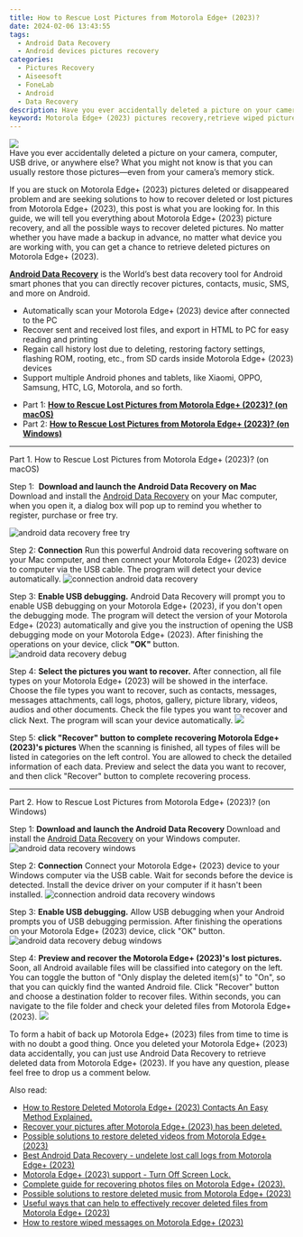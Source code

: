 ```yaml
---
title: How to Rescue Lost Pictures from Motorola Edge+ (2023)?
date: 2024-02-06 13:43:55
tags: 
  - Android Data Recovery
  - Android devices pictures recovery
categories: 
  - Pictures Recovery
  - Aiseesoft
  - FoneLab
  - Android
  - Data Recovery
description: Have you ever accidentally deleted a picture on your camera, computer, USB drive, or anywhere else? What you might not know is that you can usually restore those pictures—even from your camera’s memory stick.
keyword: Motorola Edge+ (2023) pictures recovery,retrieve wiped pictures Motorola Edge+ (2023),save erased pictures from Motorola Edge+ (2023),recover lost pictures from Motorola Edge+ (2023),regain missing pictures,restore deleted pictures on Motorola Edge+ (2023),how to recover deleted pictures in Motorola Edge+ (2023),recover pictures from Motorola Edge+ (2023),Motorola Edge+ (2023) reset but recover pictures,how to recover pictures Motorola Edge+ (2023),my pictures deleted from Motorola Edge+ (2023) how to undo pictures,how to retrieve pictures from Motorola Edge+ (2023)
---
```


<img src="https://img0mobiles.techidaily.com/images/best-assets/devices/motorola/motorola-edgeplus-(2023)/5.jpg" class="atpl-imgstyle"  />

<div class="atpl-content atpl-for-fonelab-android recover-pictures">

<div class="atpl-post-description-part-1">
Have you ever accidentally deleted a picture on your camera, computer, USB drive, or anywhere else? What you might not know is that you can usually restore those pictures—even from your camera’s memory stick.
</div>

<div class="atpl-post-description-part-2">
<div class="tpl-content-sub-paragraph-content">
  <p>
    If you are stuck on Motorola Edge+ (2023) pictures deleted or disappeared problem and are seeking solutions to how to recover deleted or lost pictures from Motorola Edge+ (2023), this post is what you are looking for. In this guide, we will tell you everything about Motorola Edge+ (2023) picture recovery, and all the possible ways to recover deleted pictures. No matter whether you have made a backup in advance, no matter what device you are working with, you can get a chance to retrieve deleted pictures on Motorola Edge+ (2023).
  </p>
</div>
</div>

<div class="atpl-post-description-part-3">
<div class="tpl-content-sub-paragraph-content">
  <p>
    <a href="https://tools.techidaily.com/aiseesoft-android-data-recovery/" target="_blank" rel="noopener"><strong>Android Data Recovery</strong></a> is the World’s best data recovery tool for Android smart phones that you can directly recover pictures, contacts, music, SMS, and more on Android.
  </p>
</div>
<div class="tpl-content-sub-paragraph-content">
  <ul class="tpl-content-sub-paragraph-ul-style">
    <li>Automatically scan your Motorola Edge+ (2023) device after connected to the PC</li>
    <li>Recover sent and received lost files, and export in HTML to PC for easy reading and printing</li>
    <li>Regain call history lost due to deleting, restoring factory settings, flashing ROM, rooting, etc., from SD cards inside Motorola Edge+ (2023) devices</li>
    <li>Support multiple Android phones and tablets, like Xiaomi, OPPO, Samsung, HTC, LG, Motorola, and so forth.</li>
  </ul>
</div>
</div>

<ul>
  <li>Part 1: <strong><a href="#p1"> How to Rescue Lost Pictures from Motorola Edge+ (2023)?  (on macOS)</a></strong></li>
  <li>Part 2: <strong><a href="#p2"> How to Rescue Lost Pictures from Motorola Edge+ (2023)?  (on Windows)</a></strong></li>
</ul>



<!-- Part 1 -->
<a id="p1" name="p1" ></a><hr>

<div>
  <span class="atpl-step-part-style">Part 1. How to Rescue Lost Pictures from Motorola Edge+ (2023)? (on macOS)</span>
</div>  

<span class="atpl-stepstyle-a"><span>Step 1: </span></span> <strong>Download and launch the Android Data Recovery on Mac</strong>
Download and install the <a href="https://tools.techidaily.com/aiseesoft-android-data-recovery/" target="_blank" rel="noopener">Android Data Recovery</a> on your Mac computer, when you open it, a dialog box will pop up to remind you whether to register, purchase or free try.

<img src="https://tools.techidaily.com/images/apps/aiseesoft/android-data-recovery/mac-free-try.png" class="atpl-imgstyle" alt="android data recovery free try" />

<span class="atpl-stepstyle-a"><span>Step 2: </span></span> <strong>Connection</strong>
Run this powerful Android data recovering software on your Mac computer, and then connect your Motorola Edge+ (2023) device to computer via the USB cable. The program will detect your device automatically.
<img src="https://tools.techidaily.com/images/apps/aiseesoft/android-data-recovery/mac-connection-interface.jpg" class="atpl-imgstyle" alt="connection android data recovery" />

<span class="atpl-stepstyle-a"><span>Step 3: </span></span> <strong>Enable USB debugging.</strong>
Android Data Recovery will prompt you to enable USB debugging on your Motorola Edge+ (2023), if you don't open the debugging mode. The program will detect the version of your Motorola Edge+ (2023) automatically and give you the instruction of opening the USB debugging mode on your Motorola Edge+ (2023). After finishing the operations on your device, click <strong>"OK"</strong> button.
<img src="https://tools.techidaily.com/images/apps/aiseesoft/android-data-recovery/mac-android-usb-debug.jpg"  class="atpl-imgstyle" alt="android data recovery debug" />

<span class="atpl-stepstyle-a"><span>Step 4: </span></span> <strong>Select the pictures you want to recover.</strong>
After connection, all file types on your Motorola Edge+ (2023) will be showed in the interface. Choose the file types you want to recover, such as contacts, messages, messages attachments, call logs, photos, gallery, picture library, videos, audios and other documents. Check the file types you want to recover and click Next. The program will scan your device automatically.
<img src="https://tools.techidaily.com/images/apps/aiseesoft/android-data-recovery/mac-choose-type-photos.jpg" class="atpl-imgstyle"  />

<span class="atpl-stepstyle-a"><span>Step 5: </span></span> <strong>click "Recover" button to  complete recovering Motorola Edge+ (2023)'s pictures</strong>
When the scanning is finished, all types of files will be listed in categories on the left control. You are allowed to check the detailed information of each data. Preview and select the data you want to recover, and then click "Recover" button to complete recovering process.


<a id="p2" name="p2"></a><hr>

<!-- Part 2 -->
<div>
  <span class="atpl-step-part-style">Part 2. How to Rescue Lost Pictures from Motorola Edge+ (2023)? (on Windows)</span>
</div>

<span class="atpl-stepstyle-a"><span>Step 1: </span></span> <strong>Download and launch the Android Data Recovery</strong>
Download and install the <a href="https://tools.techidaily.com/aiseesoft-android-data-recovery/" target="_blank" rel="noopener">Android Data Recovery</a> on your Windows computer.
<img src="https://tools.techidaily.com/images/apps/aiseesoft/android-data-recovery/win-start-interface.png"  class="atpl-imgstyle" alt="android data recovery windows" />

<span class="atpl-stepstyle-a"><span>Step 2: </span></span> <strong>Connection</strong>
Connect your Motorola Edge+ (2023) device to your Windows computer via the USB cable. Wait for seconds before the device is detected. Install the device driver on your computer if it hasn't been installed.
<img src="https://tools.techidaily.com/images/apps/aiseesoft/android-data-recovery/win-connection-interface.png" class="atpl-imgstyle" alt="connection android data recovery windows" />

<span class="atpl-stepstyle-a"><span>Step 3: </span></span> <strong>Enable USB debugging.</strong>
Allow USB debugging when your Android prompts you of USB debugging permission. After finishing the operations on your Motorola Edge+ (2023) device, click "OK" button.
<img src="https://tools.techidaily.com/images/apps/aiseesoft/android-data-recovery/win-android-usb-debug.png" class="atpl-imgstyle" alt="android data recovery debug windows" />

<span class="atpl-stepstyle-a"><span>Step 4: </span></span> <strong>Preview and recover the Motorola Edge+ (2023)'s lost pictures.</strong>
Soon, all Android available files will be classified into category on the left. You can toggle the button of "Only display the deleted item(s)" to "On", so that you can quickly find the wanted Android file. Click "Recover" button and choose a destination folder to recover files. Within seconds, you can navigate to the file folder and check your deleted files from Motorola Edge+ (2023).
<img src="https://tools.techidaily.com/images/apps/aiseesoft/android-data-recovery/win-recover-photos.png" class="atpl-imgstyle"  />

<div class="atpl-post-description-part-4">
<div class="tpl-content-sub-paragraph-normal">
  <p>
    To form a habit of back up Motorola Edge+ (2023) files from time to time is with no doubt a good thing. Once you deleted your Motorola Edge+ (2023) data accidentally, you can just use Android Data Recovery to retrieve deleted data from Motorola Edge+ (2023). If you have any question, please feel free to drop us a comment below.
  </p>
</div>
</div>

<ins class="adsbygoogle"
     style="display:block"
     data-ad-client="ca-pub-7571918770474297"
     data-ad-slot="8358498916"
     data-ad-format="auto"
     data-full-width-responsive="true"></ins>

<span class="atpl-alsoreadstyle">Also read:</span>
<div><ul>
<li><a href="/how-to-restore-deleted-motorola-edgeplus-2023-contacts-an-easy-method-explained-by-fonelab-android-recover-contacts/" target="_blank" rel="noopener"><u>How to Restore Deleted Motorola Edge+ (2023) Contacts  An Easy Method Explained.</u></a></li>
<li><a href="/recover-your-pictures-after-motorola-edgeplus-2023-has-been-deleted-by-fonelab-android-recover-pictures/" target="_blank" rel="noopener"><u>Recover your pictures after Motorola Edge+ (2023) has been deleted.</u></a></li>
<li><a href="/possible-solutions-to-restore-deleted-videos-from-motorola-edgeplus-2023-by-fonelab-android-recover-video/" target="_blank" rel="noopener"><u>Possible solutions to restore deleted videos from Motorola Edge+ (2023)</u></a></li>
<li><a href="/best-android-data-recovery-undelete-lost-call-logs-from-motorola-edgeplus-2023-by-fonelab-android-recover-call-logs/" target="_blank" rel="noopener"><u>Best Android Data Recovery - undelete lost call logs from Motorola Edge+ (2023)</u></a></li>
<li><a href="/motorola-edgeplus-2023-support-turn-off-screen-lock-by-drfone-android-unlock-android-unlock/" target="_blank" rel="noopener"><u>Motorola Edge+ (2023) support - Turn Off Screen Lock.</u></a></li>
<li><a href="/complete-guide-for-recovering-photos-files-on-motorola-edgeplus-2023-by-fonelab-android-recover-photos/" target="_blank" rel="noopener"><u>Complete guide for recovering photos files on Motorola Edge+ (2023).</u></a></li>
<li><a href="/possible-solutions-to-restore-deleted-music-from-motorola-edgeplus-2023-by-fonelab-android-recover-music/" target="_blank" rel="noopener"><u>Possible solutions to restore deleted music from Motorola Edge+ (2023)</u></a></li>
<li><a href="/useful-ways-that-can-help-to-effectively-recover-deleted-files-from-motorola-edgeplus-2023-by-fonelab-android-recover-data/" target="_blank" rel="noopener"><u>Useful ways that can help to effectively recover deleted files from Motorola Edge+ (2023)</u></a></li>
<li><a href="/how-to-restore-wiped-messages-on-motorola-edgeplus-2023-by-fonelab-android-recover-messages/" target="_blank" rel="noopener"><u>How to restore wiped messages on Motorola Edge+ (2023)</u></a></li>
</ul></div>

</div>
